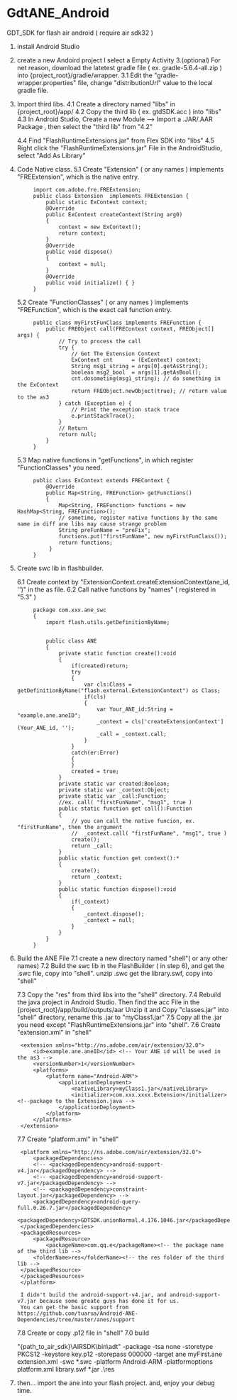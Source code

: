 # GdtANE_Android

GDT_SDK for flash air android
( require air sdk32 )

1. install Android Studio
2. create a new Andoird project
	I select a Empty Activity
3.(optional) For net reason, download the latetest gradle file ( ex. gradle-5.6.4-all.zip ) into {project_root}/gradle/wrapper.
	3.1 Edit the "gradle-wrapper.properties" file, change "distributionUrl" value to the local gradle file.

4. Import third libs.
	4.1 Create a directory named "libs" in {project_root}/app/
	4.2 Copy the third lib ( ex. gtdSDK.acc ) into "libs"
	4.3 In Android Studio, Create a new Module --> Import a .JAR/.AAR Package , then select the "third lib" from "4.2"

	4.4 Find "FlashRuntimeExtensions.jar" from Flex SDK into "libs"
	4.5 Right click the "FlashRuntimeExtensions.jar" File in the AndroidStudio, select "Add As Library"

5. Code Native class.
	5.1 Create "Extension" ( or any names ) implements "FREExtension", which is the native entry.

			import com.adobe.fre.FREExtension;
			public class Extension  implements FREExtension {
			    public static ExContext context;
			    @Override
			    public ExContext createContext(String arg0)
			    {
			        context = new ExContext();
			        return context;
			    }
			    @Override
			    public void dispose()
			    {
			        context = null;
			    }
			    @Override
			    public void initialize() { }
			}

	5.2 Create "FunctionClasses" ( or any names ) implements "FREFunction", which is the exact call function entry. 

			public class myFirstFunClass implements FREFunction {
				public FREObject call(FREContext context, FREObject[] args) {
					// Try to process the call
					try {
						// Get The Extension Context
						ExContext cnt      = (ExContext) context;
						String msg1_string = args[0].getAsString();
						boolean msg2_bool  = args[1].getAsBool();
						cnt.dosometing(msg1_string); // do something in the ExContext
						return FREObject.newObject(true); // return value to the as3
					} catch (Exception e) {
						// Print the exception stack trace
						e.printStackTrace();
					}
					// Return
					return null;
				}
			}

	5.3 Map native functions in "getFunctions", in which register "FunctionClasses" you need.

			public class ExContext extends FREContext {
			    @Override
			    public Map<String, FREFunction> getFunctions()
			    {
			    	Map<String, FREFunction> functions = new HashMap<String, FREFunction>();
	        		// sometime, register native functions by the same name in diff ane libs may cause strange problem
	        		String preFunName = "preFix"; 
	        		functions.put("firstFunName", new myFirstFunClass());
	        		return functions;
	    		 }
    		}

6. Create swc lib in flashbuilder.

	6.1 Create context by "ExtensionContext.createExtensionContext(ane_id, '')" in the as file.
	6.2 Call native functions by "names" ( registered in "5.3" )

			package com.xxx.ane_swc
			{
				import flash.utils.getDefinitionByName;
				
				
				public class ANE
				{
					private static function create():void
					{
						if(created)return;
						try
						{
							var cls:Class = getDefinitionByName("flash.external.ExtensionContext") as Class;
							if(cls)
							{
								var Your_ANE_id:String = "example.ane.aneID";
								_context = cls['createExtensionContext'](Your_ANE_id, ''); 
								_call = _context.call;
							}
						}
						catch(er:Error)
						{
						}
						created = true;
					}
					private static var created:Boolean;
					private static var _context:Object;
					private static var _call:Function;
					//ex. call( "firstFunName", "msg1", true )
					public static function get call():Function
					{
						// you can call the native funcion, ex. "firstFunName", then the argument
						//  _context.call( "firstFunName", "msg1", true )
						create();
						return _call;
					}
					public static function get context():*
					{
						create();
						return _context;
					}
					public static function dispose():void
					{
						if(_context)
						{
							_context.dispose();
							_context = null;
						}
					}
				}
			}

7. Build the ANE File
	7.1 create a new directory named "shell"( or any other names)
	7.2 Build the swc lib in the FlashBuilder ( in step 6), and get the .swc file, copy into "shell".
		unzip .swc get the library.swf, copy into "shell"

	7.3 Copy the "res" from third libs into the "shell" directory.
    7.4 Rebuild the java project in Android Studio.
    	Then find the acc File in the {project_root}/app/build/outputs/aar
    	Unzip it and Copy "classes.jar" into "shell" directory, rename this .jar to "myClass1.jar"
    7.5 Copy all the .jar you need except "FlashRuntimeExtensions.jar" into "shell".
    7.6 Create "extension.xml" in "shell"

    	<extension xmlns="http://ns.adobe.com/air/extension/32.0">
		    <id>example.ane.aneID</id> <!-- Your ANE id will be used in the as3 -->
		    <versionNumber>1</versionNumber>
		    <platforms>
		        <platform name="Android-ARM">
		            <applicationDeployment>
		                <nativeLibrary>myClass1.jar</nativeLibrary>
		                <initializer>com.xxx.xxxx.Extension</initializer>  <!--package to the Extension.java -->
		            </applicationDeployment>
		        </platform>
		    </platforms>
		</extension>

	7.7 Create "platform.xml" in "shell"

		<platform xmlns="http://ns.adobe.com/air/extension/32.0">
			<packagedDependencies>
		    <!-- <packagedDependency>android-support-v4.jar</packagedDependency> --> 
		    <!-- <packagedDependency>android-support-v7.jar</packagedDependency> -->
		    <!-- <packagedDependency>constraint-layout.jar</packagedDependency> -->
			<packagedDependency>android-query-full.0.26.7.jar</packagedDependency> 
			<packagedDependency>GDTSDK.unionNormal.4.176.1046.jar</packagedDependency> 
		</packagedDependencies> 
		<packagedResources>
			<packagedResource>
				<packageName>com.qq.e</packageName><!-- the package name of the third lib -->
		    <folderName>res</folderName><!-- the res folder of the third lib -->
		</packagedResource>
		</packagedResources>
		</platform>

		I didn't build the android-support-v4.jar, and android-support-v7.jar because some greate guys has done it for us.
		You can get the basic support from https://github.com/tuarua/Android-ANE-Dependencies/tree/master/anes/support

	7.8 Create or copy .p12 file in "shell"
	7.0 build 

	"{path_to_air_sdk}\AIRSDK\bin\adt" -package -tsa none -storetype PKCS12 -keystore key.p12 -storepass 000000 -target ane myFirst.ane extension.xml -swc *.swc -platform Android-ARM -platformoptions platform.xml library.swf *.jar .\res   


8. then... import the ane into your flash project.
	and, enjoy your debug time.


